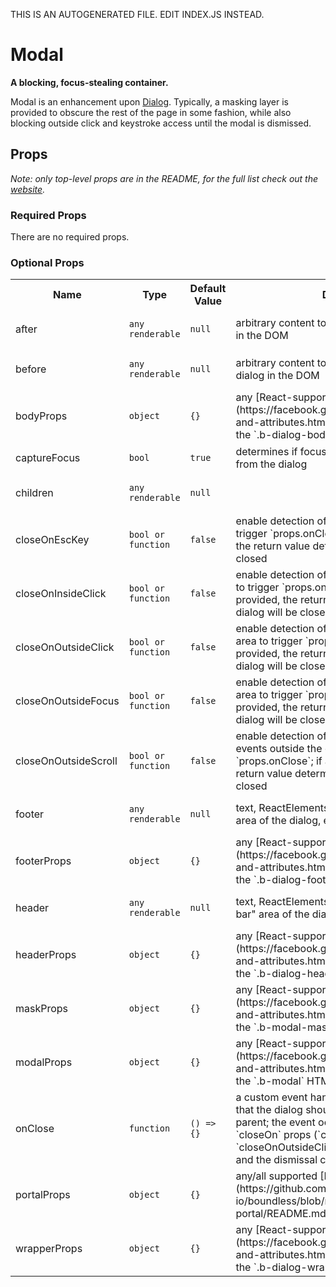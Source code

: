 THIS IS AN AUTOGENERATED FILE. EDIT INDEX.JS INSTEAD.

# Modal
__A blocking, focus-stealing container.__

Modal is an enhancement upon [Dialog](https://github.com/enigma-io/boundless/blob/master/packages/boundless-dialog/README.md). Typically, a masking layer is provided to obscure the rest of the page in some fashion, while also blocking outside click and keystroke access until the modal is dismissed.

## Props

_Note: only top-level props are in the README, for the full list check out the [website](http://boundless.js.org/Modal#props)._

### Required Props

There are no required props.


### Optional Props

<table>
<tr>
<th>Name</th>
<th>Type</th>
<th>Default Value</th>
<th>Description</th>
</tr>

<tr>
<td>after</td>
<td><pre><code>any renderable</code></pre></td>
<td><pre><code class="language-js">null</code></pre></td>
<td>arbitrary content to be rendered after the dialog in the DOM</td>
</tr>

<tr>
<td>before</td>
<td><pre><code>any renderable</code></pre></td>
<td><pre><code class="language-js">null</code></pre></td>
<td>arbitrary content to be rendered before the dialog in the DOM</td>
</tr>

<tr>
<td>bodyProps</td>
<td><pre><code>object</code></pre></td>
<td><pre><code class="language-js">{}</code></pre></td>
<td>any [React-supported attribute](https://facebook.github.io/react/docs/tags-and-attributes.html#html-attributes); applied to the `.b-dialog-body` node</td>
</tr>

<tr>
<td>captureFocus</td>
<td><pre><code>bool</code></pre></td>
<td><pre><code class="language-js">true</code></pre></td>
<td>determines if focus is allowed to move away from the dialog</td>
</tr>

<tr>
<td>children</td>
<td><pre><code>any renderable</code></pre></td>
<td><pre><code class="language-js">null</code></pre></td>
<td></td>
</tr>

<tr>
<td>closeOnEscKey</td>
<td><pre><code>bool or function</code></pre></td>
<td><pre><code class="language-js">false</code></pre></td>
<td>enable detection of "Escape" keypresses to trigger `props.onClose`; if a function is provided, the return
value determines if the dialog will be closed</td>
</tr>

<tr>
<td>closeOnInsideClick</td>
<td><pre><code>bool or function</code></pre></td>
<td><pre><code class="language-js">false</code></pre></td>
<td>enable detection of clicks inside the dialog area to trigger `props.onClose`; if a function is provided, the return
value determines if the dialog will be closed</td>
</tr>

<tr>
<td>closeOnOutsideClick</td>
<td><pre><code>bool or function</code></pre></td>
<td><pre><code class="language-js">false</code></pre></td>
<td>enable detection of clicks outside the dialog area to trigger `props.onClose`; if a function is provided, the return
value determines if the dialog will be closed</td>
</tr>

<tr>
<td>closeOnOutsideFocus</td>
<td><pre><code>bool or function</code></pre></td>
<td><pre><code class="language-js">false</code></pre></td>
<td>enable detection of focus outside the dialog area to trigger `props.onClose`; if a function is provided, the return
value determines if the dialog will be closed</td>
</tr>

<tr>
<td>closeOnOutsideScroll</td>
<td><pre><code>bool or function</code></pre></td>
<td><pre><code class="language-js">false</code></pre></td>
<td>enable detection of scroll and mousewheel events outside the dialog area to trigger `props.onClose`; if a functio
is provided, the return value determines if the dialog will be closed</td>
</tr>

<tr>
<td>footer</td>
<td><pre><code>any renderable</code></pre></td>
<td><pre><code class="language-js">null</code></pre></td>
<td>text, ReactElements, etc. comprising the "footer" area of the dialog, e.g. confirm/cancel buttons</td>
</tr>

<tr>
<td>footerProps</td>
<td><pre><code>object</code></pre></td>
<td><pre><code class="language-js">{}</code></pre></td>
<td>any [React-supported attribute](https://facebook.github.io/react/docs/tags-and-attributes.html#html-attributes); applied to the `.b-dialog-footer` node</td>
</tr>

<tr>
<td>header</td>
<td><pre><code>any renderable</code></pre></td>
<td><pre><code class="language-js">null</code></pre></td>
<td>text, ReactElements, etc. to represent the "title bar" area of the dialog</td>
</tr>

<tr>
<td>headerProps</td>
<td><pre><code>object</code></pre></td>
<td><pre><code class="language-js">{}</code></pre></td>
<td>any [React-supported attribute](https://facebook.github.io/react/docs/tags-and-attributes.html#html-attributes); applied to the `.b-dialog-header` node</td>
</tr>

<tr>
<td>maskProps</td>
<td><pre><code>object</code></pre></td>
<td><pre><code class="language-js">{}</code></pre></td>
<td>any [React-supported attribute](https://facebook.github.io/react/docs/tags-and-attributes.html#html-attributes); applied to the `.b-modal-mask` HTML element</td>
</tr>

<tr>
<td>modalProps</td>
<td><pre><code>object</code></pre></td>
<td><pre><code class="language-js">{}</code></pre></td>
<td>any [React-supported attribute](https://facebook.github.io/react/docs/tags-and-attributes.html#html-attributes); applied to the `.b-modal` HTML element</td>
</tr>

<tr>
<td>onClose</td>
<td><pre><code>function</code></pre></td>
<td><pre><code class="language-js">() => {}</code></pre></td>
<td>a custom event handler that is called to indicate that the dialog should be unrendered by its parent; the event occurs if one or more of the `closeOn` props (`closeOnEscKey`, `closeOnOutsideClick`, etc.) are passed as `true` and the dismissal criteria are satisfied</td>
</tr>

<tr>
<td>portalProps</td>
<td><pre><code>object</code></pre></td>
<td><pre><code class="language-js">{}</code></pre></td>
<td>any/all supported [Portal props](https://github.com/enigma-io/boundless/blob/master/packages/boundless-portal/README.md#props)</td>
</tr>

<tr>
<td>wrapperProps</td>
<td><pre><code>object</code></pre></td>
<td><pre><code class="language-js">{}</code></pre></td>
<td>any [React-supported attribute](https://facebook.github.io/react/docs/tags-and-attributes.html#html-attributes); applied to the `.b-dialog-wrapper` node</td>
</tr>

</table>


